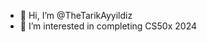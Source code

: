 - 👋 Hi, I’m @TheTarikAyyildiz
- 👀 I’m interested in completing CS50x 2024



<!---
TheTarikAyyildiz/TheTarikAyyildiz is a ✨ special ✨ repository because its `README.md` (this file) appears on your GitHub profile.
You can click the Preview link to take a look at your changes.
--->

